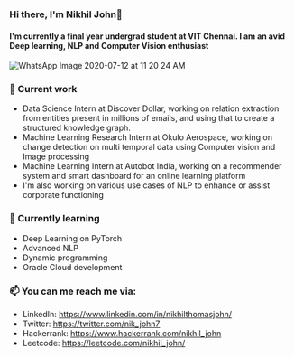 ### Hi there, I'm Nikhil John👋

<!--
**nikjohn7/nikjohn7** is a ✨ _special_ ✨ repository because its `README.md` (this file) appears on your GitHub profile.

Here are some ideas to get you started:


- 🔭 I’m currently working on ...
- 🌱 I’m currently learning ...
- 👯 I’m looking to collaborate on ...
- 🤔 I’m looking for help with ...
- 💬 Ask me about ...
- 📫 How to reach me: ...
- 😄 Pronouns: ...
- ⚡ Fun fact: ...
-->

#### I'm currently a final year undergrad student at VIT Chennai. I am an avid Deep learning, NLP and Computer Vision enthusiast
![WhatsApp Image 2020-07-12 at 11 20 24 AM](https://user-images.githubusercontent.com/29889429/87240404-dcce3100-c436-11ea-84a3-79a920d6195e.jpeg)

### 🔭 Current work
- Data Science Intern at Discover Dollar, working on relation extraction from entities present in millions of emails, and using that to create a structured knowledge graph.
- Machine Learning Research Intern at Okulo Aerospace, working on change detection on multi temporal data using Computer vision and Image processing
- Machine Learning Intern at Autobot India, working on a recommender system and smart dashboard for an online learning platform
- I'm also working on various use cases of NLP to enhance or assist corporate functioning

### 🌱 Currently learning
- Deep Learning on PyTorch
- Advanced NLP
- Dynamic programming
- Oracle Cloud development 

### 📫 You can me reach me via:
- LinkedIn: https://www.linkedin.com/in/nikhilthomasjohn/
- Twitter: https://twitter.com/nik_john7
- Hackerrank: https://www.hackerrank.com/nikhil_john
- Leetcode: https://leetcode.com/nikhil_john/
